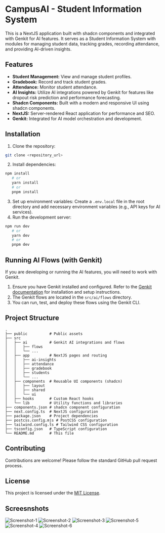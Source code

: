 # CampusAI - Student Information System

This is a NextJS application built with shadcn components and integrated with Genkit for AI features. It serves as a Student Information System with modules for managing student data, tracking grades, recording attendance, and providing AI-driven insights.

## Features

- **Student Management:** View and manage student profiles.
- **Gradebook:** Record and track student grades.
- **Attendance:** Monitor student attendance.
- **AI Insights:** Utilize AI integrations powered by Genkit for features like dropout risk prediction and performance forecasting.
- **Shadcn Components:** Built with a modern and responsive UI using shadcn components.
- **NextJS:** Server-rendered React application for performance and SEO.
- **Genkit:** Integrated for AI model orchestration and development.

## Installation

1. Clone the repository:
   
```bash
git clone <repository_url>
```
2. Install dependencies:
   
```bash
npm install
   # or
   yarn install
   # or
   pnpm install
```
3. Set up environment variables: Create a `.env.local` file in the root directory and add necessary environment variables (e.g., API keys for AI services).
4. Run the development server:
   
```bash
npm run dev
   # or
   yarn dev
   # or
   pnpm dev
```

## Running AI Flows (with Genkit)

If you are developing or running the AI features, you will need to work with Genkit.

1. Ensure you have Genkit installed and configured. Refer to the [Genkit documentation](https://genkit.ai/docs) for installation and setup instructions.
2. The Genkit flows are located in the `src/ai/flows` directory.
3. You can run, test, and deploy these flows using the Genkit CLI.

## Project Structure

```
.
├── public          # Public assets
├── src
│   ├── ai          # Genkit AI integrations and flows
│   │   ├── flows
│   │   └── ...
│   ├── app         # NextJS pages and routing
│   │   ├── ai-insights
│   │   ├── attendance
│   │   ├── gradebook
│   │   ├── students
│   │   └── ...
│   ├── components  # Reusable UI components (shadcn)
│   │   ├── layout
│   │   ├── shared
│   │   └── ui
│   ├── hooks       # Custom React hooks
│   └── lib         # Utility functions and libraries
├── components.json # shadcn component configuration
├── next.config.ts  # NextJS configuration
├── package.json    # Project dependencies
├── postcss.config.mjs # PostCSS configuration
├── tailwind.config.ts # Tailwind CSS configuration
├── tsconfig.json   # TypeScript configuration
└── README.md       # This file
```

## Contributing

Contributions are welcome! Please follow the standard GitHub pull request process.

## License

This project is licensed under the [MIT License](LICENSE).

## Screesnshots

![Screenshot-1](https://github.com/user-attachments/assets/87be4a2d-bec5-4c91-b820-5cb0b5cdfc5f)
![Screenshot-2](https://github.com/user-attachments/assets/9872ebc3-a991-4fbd-bd30-b43a5871dec9)
![Screenshot-3](https://github.com/user-attachments/assets/d7c4abd3-be9e-4d44-b536-4eaac49e2180)
![Screenshot-5](https://github.com/user-attachments/assets/a6fae7c8-2440-469a-a1fd-a3c0d55885d4)
![Screenshot-4](https://github.com/user-attachments/assets/92f30d6c-9b90-465b-a54c-dc50c9d6cea8)
![Screenshot-6](https://github.com/user-attachments/assets/773bceaa-4aaa-49b3-9dee-72e5f55c856e)
